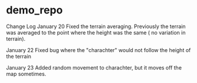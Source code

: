 # demo_repo

Change Log
January 20
Fixed the terrain averaging. Previously the terrain was averaged to the point where the height was the same 
( no variation in terrain).

January 22
Fixed bug where the "charachter" would not follow the height of the terrain

January 23
Added random movement to charachter, but it moves off the map sometimes.

